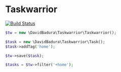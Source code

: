 # Taskwarrior

[![Build Status](https://travis-ci.org/DavidBadura/Taskwarrior.svg)](https://travis-ci.org/DavidBadura/Taskwarrior)

```php
$tw = new \DavidBadura\Taskwarrior\Taskwarrior();

$task = new \DavidBadura\Taskwarrior\Task();
$task->addTag('home');

$tw->save($task);

$tasks = $tw->filter('+home');
```
